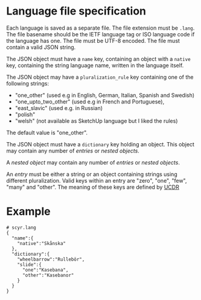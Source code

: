 # Language file specification

Each language is saved as a separate file.
The file extension must be `.lang`.
The file basename should be the IETF language tag or ISO language code if the language has one.
The file must be UTF-8 encoded.
The file must contain a valid JSON string.

The JSON object must have a `name` key, containing an object with a `native` key,
containing the string language name, written in the language itself.

The JSON object may have a `pluralization_rule` key containing one of the following strings:

* "one_other" (used e.g in English, German, Italian, Spanish and Swedish)
* "one_upto_two_other" (used e.g in French and Portuguese),
* "east_slavic" (used e.g. in Russian)
* "polish"
* "welsh" (not available as SketchUp language but I liked the rules)

The default value is "one_other".

The JSON object must have a `dictionary` key holding an object.
This object may contain any number of _entries_ or _nested objects_.

A _nested object_ may contain any number of _entries_ or _nested objects_.

An _entry_ must be either a string or an object containing strings using different pluralization.
Valid keys within an entry are "zero", "one", "few", "many" and "other".
The meaning of these keys are defined by [UCDR](http://www.unicode.org/cldr/charts/29/supplemental/language_plural_rules.html)

# Example

    # scyr.lang
    {
      "name":{
        "native":"Skånska"
      },
      "dictionary":{
        "wheelbarrow":"Rullebör",
        "slide":{
          "one":"Kasebana",
          "other":"Kasebanor"
        }
      }
    }
